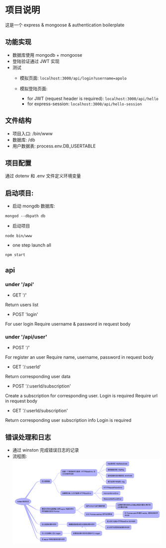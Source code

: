# 项目说明
这是一个 express & mongoose & authentication boilerplate

## 功能实现
  * 数据库使用 mongodb + mongoose
  * 登陆验证通过 JWT 实现
  * 测试
    * 模拟页面: ``` localhost:3000/api/login?username=apolo ```

    * 模拟登陆页面:
        * for JWT (request header is required): ``` localhost:3000/api/hello ```
        * for express-session: ``` localhost:3000/api/hello-session ```

## 文件结构
* 项目入口: /bin/www
* 数据库: /db
* 用户数据表: process.env.DB_USERTABLE

## 项目配置
通过 dotenv 和 .env 文件定义环境变量

## 启动项目:
* 启动 mongdb 数据库:
~~~
mongod --dbpath db
~~~
* 启动项目
~~~
node bin/www
~~~
* one step launch all
~~~
npm start
~~~

## api
### under '/api'
* GET '/'

Return users list

* POST 'login'

For user login
Require username & password in request body


### under '/api/user'
* POST '/'

For register an user
Require name, username, password in request body

* GET '/:userId'

Return corresponding user data

* POST '/:userId/subscription'

Create a subscription for corresponding user.
Login is required
Require url in request body

* GET '/:userId/subscription'

Return corresponding user subscription info
Login is required



## 错误处理和日志
  * 通过 winston 完成错误日志的记录
  * 流程图:
![Error handling flow](./error-handling-flow.png)



